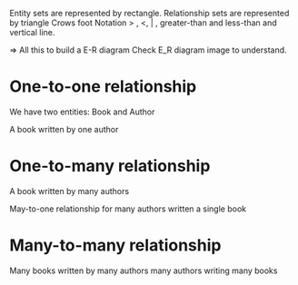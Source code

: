 Entity sets are represented by rectangle.
Relationship sets are represented by triangle
Crows foot Notation > , <, | , greater-than and less-than and vertical line.

=> All this to build a E-R diagram
Check E_R diagram image to understand.

# One-to-one relationship

We have two entities: Book and Author

A book written by one author

# One-to-many relationship

A book written by many authors

May-to-one relationship for many authors written a single book

# Many-to-many relationship

Many books written by many authors
many authors writing many books
